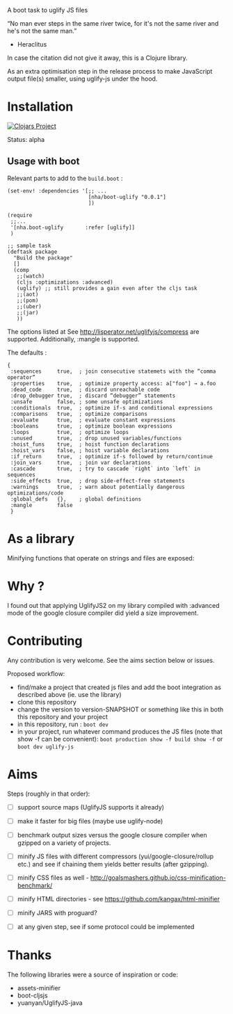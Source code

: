 A boot task to uglify JS files

“No man ever steps in the same river twice, for it's not the same river and he's not the same man.”
- Heraclitus

In case the citation did not give it away, this is a Clojure library.

As an extra optimisation step in the release process to make JavaScript output file(s) smaller, using uglify-js under the hood.

# Installation

[![Clojars Project](https://img.shields.io/clojars/v/nha/boot-uglify.svg)](https://clojars.org/nha/boot-uglify)

Status: alpha

## Usage with boot

Relevant parts to add to the `build.boot` :


```
(set-env! :dependencies '[;; ...
                          [nha/boot-uglify "0.0.1"]
                          ])

(require
 ;;...
 '[nha.boot-uglify       :refer [uglify]]
 )

;; sample task
(deftask package
  "Build the package"
  []
  (comp
   ;;(watch)
   (cljs :optimizations :advanced)
   (uglify) ;; still provides a gain even after the cljs task
   ;;(aot)
   ;;(pom)
   ;;(uber)
   ;;(jar)
   ))

```

The options listed at See http://lisperator.net/uglifyjs/compress are supported.
Additionally, :mangle is supported.

The defaults :

```
{
 :sequences     true,  ; join consecutive statemets with the “comma operator”
 :properties    true,  ; optimize property access: a["foo"] → a.foo
 :dead_code     true,  ; discard unreachable code
 :drop_debugger true,  ; discard “debugger” statements
 :unsafe        false, ; some unsafe optimizations
 :conditionals  true,  ; optimize if-s and conditional expressions
 :comparisons   true,  ; optimize comparisons
 :evaluate      true,  ; evaluate constant expressions
 :booleans      true,  ; optimize boolean expressions
 :loops         true,  ; optimize loops
 :unused        true,  ; drop unused variables/functions
 :hoist_funs    true,  ; hoist function declarations
 :hoist_vars    false, ; hoist variable declarations
 :if_return     true,  ; optimize if-s followed by return/continue
 :join_vars     true,  ; join var declarations
 :cascade       true,  ; try to cascade `right` into `left` in sequences
 :side_effects  true,  ; drop side-effect-free statements
 :warnings      true,  ; warn about potentially dangerous optimizations/code
 :global_defs   {},    ; global definitions
 :mangle        false
 }
```


# As a library

Minifying functions that operate on strings and files are exposed:

# Why ?

I found out that applying UglifyJS2 on my library compiled with :advanced mode of the google closure compiler did yield a size improvement.



# Contributing

Any contribution is very welcome. See the aims section below or issues.

Proposed workflow:
- find/make a project that created js files and add the boot integration as described above (ie. use the library)
- clone this repository
- change the version to version-SNAPSHOT or something like this in both this repository and your project
- in this repository, run : `boot dev`
- in your project, run whatever command produces the JS files (note that show -f can be convenient): `boot production show -f build show -f` or `boot dev uglify-js`


# Aims

Steps (roughly in that order):

- [ ] support source maps (UglifyJS supports it already)
- [ ] make it faster for big files (maybe use uglify-node)
- [ ] benchmark output sizes versus the google closure compiler when gzipped on a variety of projects.
- [ ] minify JS files with different compressors (yui/google-closure/rollup etc.) and see if chaining them yields better results (after gzipping).
- [ ] minify CSS files as well - http://goalsmashers.github.io/css-minification-benchmark/
- [ ] minify HTML directories - see https://github.com/kangax/html-minifier
- [ ] minify JARS with proguard?
- [ ] at any given step, see if some protocol could be implemented


# Thanks

The following libraries were a source of inspiration or code:

- assets-minifier
- boot-cljsjs
- yuanyan/UglifyJS-java
